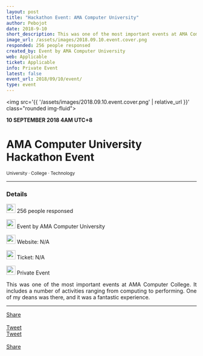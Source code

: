 ```yaml
---
layout: post
title: "Hackathon Event: AMA Computer University"
author: Pebojot
date: 2018-9-10
short_description: This was one of the most important events at AMA Computer College. It includes a number of activity
image_url: /assets/images/2018.09.10.event.cover.png
responded: 256 people responsed
created_by: Event by AMA Computer University
web: Applicable
ticket: Applicable
info: Private Event
latest: false
event_url: 2018/09/10/event/
type: event
---
```


<img src='{{ '/assets/images/2018.09.10.event.cover.png' | relative_url }}' class="rounded img-fluid">

<b>10 SEPTEMBER 2018 4AM UTC+8</b>
<div style="text-align: left">
    <h1>AMA Computer University Hackathon Event</h1>
</div>
<small>University · College · Technology</small>

---
<div style="text-align: left">
    <h3>Details</h3>
</div>
<div style="text-align: justify">
    <p>
        <img src='{{ '/assets/images/group.webp' | relative_url }}' width="24" height="24">
        256 people responsed
    </p>
    <p>
        <img src='{{ '/assets/images/flag.webp' | relative_url }}' width="24" height="24">
        Event by AMA Computer University
    </p>
    <p>
        <img src='{{ '/assets/images/web.webp' | relative_url }}' width="24" height="24">
        Website: N/A
    </p>
    <p>
        <img src='{{ '/assets/images/ticket.webp' | relative_url }}' width="24" height="24">
        Ticket: N/A
    </p>
    <p>
        <img src='{{ '/assets/images/information.webp' | relative_url }}' width="24" height="24">
        Private Event
    </p>
    <p>
    This was one of the most important events at AMA Computer College. It includes a number of activities ranging from computing to performing. One of my deans was there, and it was a fantastic experience.
    </p>
</div>

---

<div class="desktop__size ">
  <div class="d-flex align-items-center">
    <div class="align-self-center">
      <div class="fb-share-button align-self-center" style="vertical-align: super;top:-2px" data-href="{{ page.url | absolute_url }}" data-layout="button" data-size="large"><a target="_blank" href="https://www.facebook.com/sharer/sharer.php?u=https%3A%2F%2Fdevelopers.facebook.com%2Fdocs%2Fplugins%2F&amp;src=sdkpreparse" class="fb-xfbml-parse-ignore">Share</a></div>
    </div>
    &nbsp;
    <div class="align-self-center">
      <a href="https://twitter.com/share?ref_src=twsrc%5Etfw" class="twitter-share-button" data-size="large"
        data-show-screen-name="false" data-show-count="false" data-via="workpebojot">Tweet</a>
      <script async src="https://platform.twitter.com/widgets.js" charset="utf-8"></script>
    </div>
  </div>
</div>

<div class="mobile__size">
    <div class="d-flex align-items-center justify-content-start">
        <div class="align-self-center">
            <a href="https://twitter.com/share?ref_src=twsrc%5Etfw" class="twitter-share-button align-self-center" data-show-screen-name="false" data-show-count="false" data-via="workpebojot">Tweet</a><script async src="https://platform.twitter.com/widgets.js" charset="utf-8"></script>
        </div>
        &nbsp;
        <div class="align-self-center">
            <div class="fb-share-button align-self-center" style="vertical-align: super;top:-2px" data-href="{{ page.url | absolute_url }}" data-layout="button" data-size="small"><a target="_blank" href="https://www.facebook.com/sharer/sharer.php?u=https%3A%2F%2Fdevelopers.facebook.com%2Fdocs%2Fplugins%2F&amp;src=sdkpreparse" class="fb-xfbml-parse-ignore">Share</a></div>
        </div>
    </div>
</div>
<br />
<br />
<br />
<br />
<br />